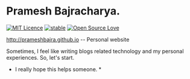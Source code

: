# Pramesh Bajracharya. 

[![MIT Licence](https://badges.frapsoft.com/os/mit/mit.svg?v=103)](https://opensource.org/licenses/mit-license.php)
[![stable](http://badges.github.io/stability-badges/dist/stable.svg)](http://github.com/badges/stability-badges)
[![Open Source Love](https://badges.frapsoft.com/os/v1/open-source.png?v=103)](https://github.com/ellerbrock/open-source-badge/)


<http://prameshbajra.github.io>  -- Personal website

Sometimes, I feel like writing blogs related technology and my personal experiences. So, let's start. 

* I really hope this helps someone. *
